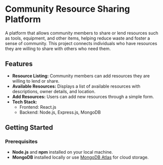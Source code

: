 # Community Resource Sharing Platform

A platform that allows community members to share or lend resources such as tools, equipment, and other items, helping reduce waste and foster a sense of community. This project connects individuals who have resources they are willing to share with others who need them.

## Features
- **Resource Listing:** Community members can add resources they are willing to lend or share.
- **Available Resources:** Displays a list of available resources with descriptions, owner details, and location.
- **Add Resources:** Users can add new resources through a simple form.
- **Tech Stack:** 
  - Frontend: React.js
  - Backend: Node.js, Express.js, MongoDB

## Getting Started

### Prerequisites
- **Node.js** and **npm** installed on your local machine.
- **MongoDB** installed locally or use [MongoDB Atlas](https://www.mongodb.com/cloud/atlas) for cloud storage.
